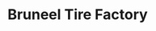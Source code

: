 ---
title: "Bruneel Tire Factory"
url: /boise/bruneel-tire-factory-west-chinden-boulevard/
shop: tyres
---